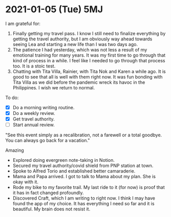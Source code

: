 # 2021-01-05 (Tue) 5MJ

I am grateful for:

1. Finally getting my travel pass. I know I still need to finalize everything by getting the travel authority, but I am obviously way ahead towards seeing Lea and starting a new life than I was two days ago.
2. The patience I had yesterday, which was not less a result of my emotional training for many years. It was my first time to go through that kind of process in a while. I feel like I needed to go through that process too. It is a stoic test.
3. Chatting with Tita Villa, Rainier, with Tita Nok and Karen a while ago. It is good to see that all is well with them right now. It was fun bonding with Tita Villa as we did before the pandemic wreck its havoc in the Philippines. I wish we return to normal.

To do:

- [x] Do a morning writing routine.
- [x] Do a weekly review.
- [x] Get travel authority.
- [ ] Start annual review.

"See this event simply as a recalibration, not a farewell or a total goodbye. You can always go back for a vacation."

Amazing

- Explored doing evergreen note-taking in Notion.
- Secured my travel authority/covid shield from PNP station at town.
- Spoke to Alfred Torio and established better camaraderie.
- Mama and Papa arrived. I got to talk to Mama about my plan. She is okay with it.
- Rode my bike to my favorite trail. My last ride to it (for now) is proof that it has in fact changed profoundly.
- Discovered Craft, which I am writing to right now. I think I may have found the app of my choice. It has everything I need so far and it is beautiful. My brain does not resist it.

